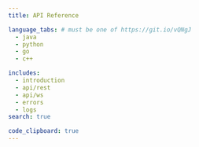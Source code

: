 ```yaml
---
title: API Reference

language_tabs: # must be one of https://git.io/vQNgJ
  - java
  - python
  - go
  - c++

includes:
  - introduction
  - api/rest
  - api/ws
  - errors
  - logs
search: true

code_clipboard: true
---
```







